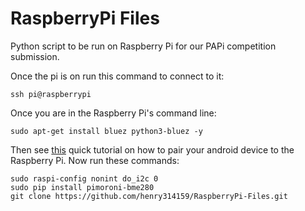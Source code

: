 # RaspberryPi Files
Python script to be run on Raspberry Pi for our PAPi competition submission.

Once the pi is on run this command to connect to it:
```
ssh pi@raspberrypi
```
Once you are in the Raspberry Pi's command line:
```
sudo apt-get install bluez python3-bluez -y
```
Then see [this](https://bluedot.readthedocs.io/en/latest/pairpiandroid.html) quick tutorial on how to pair your android device to the Raspberry Pi.
Now run these commands:
```
sudo raspi-config nonint do_i2c 0
sudo pip install pimoroni-bme280
git clone https://github.com/henry314159/RaspberryPi-Files.git
```
